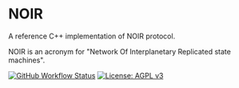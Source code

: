 # NOIR

A reference C++ implementation of NOIR protocol.

NOIR is an acronym for "Network Of Interplanetary Replicated state machines".

[![GitHub Workflow Status](https://img.shields.io/github/workflow/status/noir-protocol/noir/Build?event=push)](https://github.com/noir-protocol/noir)
[![License: AGPL v3](https://img.shields.io/badge/License-AGPL%20v3-blue.svg)](./LICENSE)

